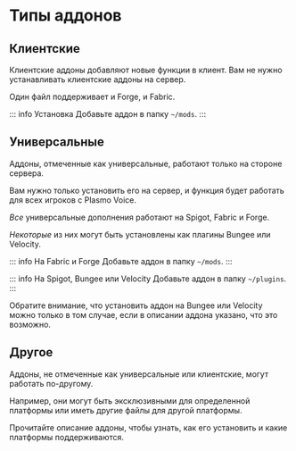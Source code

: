 # Типы аддонов

## Клиентские

Клиентские аддоны добавляют новые функции в клиент. Вам не нужно устанавливать клиентские аддоны на сервер.

Один файл поддерживает и Forge, и Fabric.

::: info Установка
Добавьте аддон в папку `~/mods`.
:::

## Универсальные

Аддоны, отмеченные как универсальные, работают только на стороне сервера.

Вам нужно только установить его на сервер, и функция будет работать для всех игроков с Plasmo Voice.

*Все* универсальные дополнения работают на Spigot, Fabric и Forge.

*Некоторые* из них могут быть установлены как плагины Bungee или Velocity.

::: info На Fabric и Forge
Добавьте аддон в папку `~/mods`.
:::

::: info На Spigot, Bungee или Velocity
Добавьте аддон в папку `~/plugins`.
:::

Обратите внимание, что установить аддон на Bungee или Velocity можно только в том случае, если в описании аддона указано, что это возможно.

## Другое

Аддоны, не отмеченные как универсальные или клиентские, могут работать по-другому.

Например, они могут быть эксклюзивными для определенной платформы или иметь другие файлы для другой платформы.

Прочитайте описание аддоны, чтобы узнать, как его установить и какие платформы поддерживаются. 

